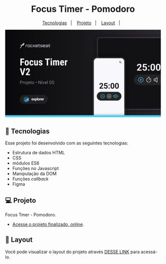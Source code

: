 <h1 align="center"> Focus Timer - Pomodoro </h1>

<p align="center">
  <a href="#-tecnologias">Tecnologias</a>&nbsp;&nbsp;&nbsp;|&nbsp;&nbsp;&nbsp;
  <a href="#-projeto">Projeto</a>&nbsp;&nbsp;&nbsp;|&nbsp;&nbsp;&nbsp;
  <a href="#-layout">Layout</a>&nbsp;&nbsp;&nbsp;|&nbsp;&nbsp;&nbsp;
</p>

<img src="./assets/capa.png" alt=""> 

## 🚀 Tecnologias

Esse projeto foi desenvolvido com as seguintes tecnologias:

- Estrutura de dados HTML
- CSS
- módulos ES6
- Funções no Javascript
- Manipulação da DOM
- Funções *callback*
- Figma

## 💻 Projeto

Focus Tmer - Pomodoro.

- [Acesse o projeto finalizado, online](https://jhonimattos.github.io/focustimer).

## 🔖 Layout

Você pode visualizar o layout do projeto através [DESSE LINK](https://www.figma.com/design/wYla1IbrH1TwlvRw4RTgo6/Focus-Timer-V2-%E2%80%A2-Projeto-Explorer-(Community)?node-id=1422-28&t=9hucObViuKsojE3u-0) para acessá-lo.
